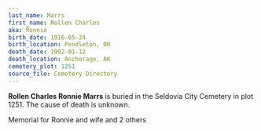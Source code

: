 ```yaml
---
last_name: Marrs
first_name: Rollen Charles
aka: Ronnie
birth_date: 1916-05-24
birth_location: Pendleton, OR
death_date: 1992-01-12
death_location: Anchorage, AK
cemetery_plot: 1251
source_file: Cemetery Directory
---
```

**Rollen Charles  Ronnie Marrs** is buried in the Seldovia City Cemetery in plot 1251.  The cause of death is unknown.



Memorial for Ronnie and wife and 2 others
